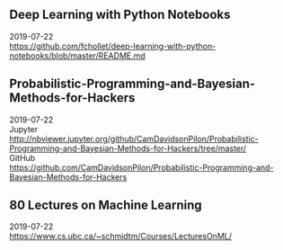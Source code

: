   
## Deep Learning with Python Notebooks
2019-07-22  
https://github.com/fchollet/deep-learning-with-python-notebooks/blob/master/README.md  
  
## Probabilistic-Programming-and-Bayesian-Methods-for-Hackers  
2019-07-22  
Jupyter  
http://nbviewer.jupyter.org/github/CamDavidsonPilon/Probabilistic-Programming-and-Bayesian-Methods-for-Hackers/tree/master/  
GitHub  
https://github.com/CamDavidsonPilon/Probabilistic-Programming-and-Bayesian-Methods-for-Hackers  

## 80 Lectures on Machine Learning
2019-07-22   
https://www.cs.ubc.ca/~schmidtm/Courses/LecturesOnML/
